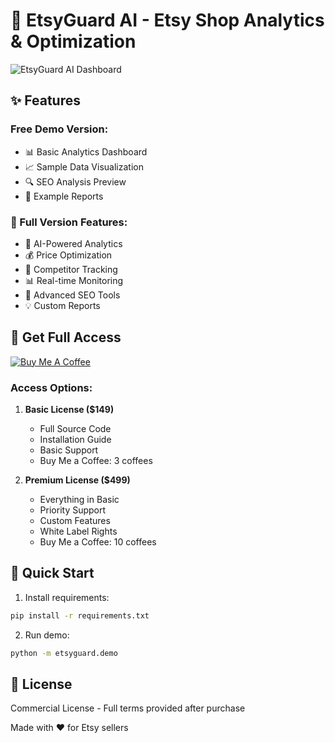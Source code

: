 # 🚀 EtsyGuard AI - Etsy Shop Analytics & Optimization

![EtsyGuard AI Dashboard](https://raw.githubusercontent.com/MasulSare/EtsyGuard-AI-Demo/main/screenshots/dashboard.jpg)

## ✨ Features

### Free Demo Version:
- 📊 Basic Analytics Dashboard
- 📈 Sample Data Visualization
- 🔍 SEO Analysis Preview
- 📱 Example Reports

### 🌟 Full Version Features:
- 🤖 AI-Powered Analytics
- 💰 Price Optimization
- 🎯 Competitor Tracking
- 📊 Real-time Monitoring
- 🚀 Advanced SEO Tools
- 💡 Custom Reports

## 💎 Get Full Access

[![Buy Me A Coffee](https://www.buymeacoffee.com/assets/img/custom_images/orange_img.png)](https://www.buymeacoffee.com/happyvibess)

### Access Options:

1. **Basic License ($149)**
   - Full Source Code
   - Installation Guide
   - Basic Support
   - Buy Me a Coffee: 3 coffees

2. **Premium License ($499)**
   - Everything in Basic
   - Priority Support
   - Custom Features
   - White Label Rights
   - Buy Me a Coffee: 10 coffees

## 🚀 Quick Start

1. Install requirements:
```bash
pip install -r requirements.txt
```

2. Run demo:
```bash
python -m etsyguard.demo
```



## 📜 License
Commercial License - Full terms provided after purchase

Made with ❤️ for Etsy sellers
